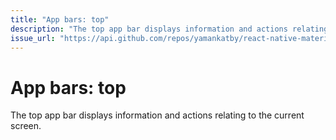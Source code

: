 ```yaml
---
title: "App bars: top"
description: "The top app bar displays information and actions relating to the current screen."
issue_url: "https://api.github.com/repos/yamankatby/react-native-material/issues/29"
---
```


# App bars: top

The top app bar displays information and actions relating to the current screen.
